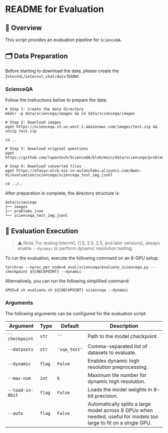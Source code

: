 # README for Evaluation

## 🌟 Overview

This script provides an evaluation pipeline for `ScienceQA`.

## 🗂️ Data Preparation

Before starting to download the data, please create the `InternVL/internvl_chat/data` folder.

### ScienceQA

Follow the instructions below to prepare the data:

```shell
# Step 1: Create the data directory
mkdir -p data/scienceqa/images && cd data/scienceqa/images

# Step 2: Download images
wget https://scienceqa.s3.us-west-1.amazonaws.com/images/test.zip && unzip test.zip

cd ..

# Step 3: Download original questions
wget https://github.com/lupantech/ScienceQA/blob/main/data/scienceqa/problems.json

# Step 4: Download converted files
wget https://ofasys-wlcb.oss-cn-wulanchabu.aliyuncs.com/Qwen-VL/evaluation/scienceqa/scienceqa_test_img.jsonl

cd ../..
```

After preparation is complete, the directory structure is:

```shell
data/scienceqa
├── images
├── problems.json
└── scienceqa_test_img.jsonl
```

## 🏃 Evaluation Execution

> ⚠️ Note: For testing InternVL (1.5, 2.0, 2.5, and later versions), always enable `--dynamic` to perform dynamic resolution testing.

To run the evaluation, execute the following command on an 8-GPU setup:

```shell
torchrun --nproc_per_node=8 eval/scienceqa/evaluate_scienceqa.py --checkpoint ${CHECKPOINT} --dynamic
```

Alternatively, you can run the following simplified command:

```shell
GPUS=8 sh evaluate.sh ${CHECKPOINT} scienceqa --dynamic
```

### Arguments

The following arguments can be configured for the evaluation script:

| Argument         | Type   | Default      | Description                                                                                                       |
| ---------------- | ------ | ------------ | ----------------------------------------------------------------------------------------------------------------- |
| `--checkpoint`   | `str`  | `''`         | Path to the model checkpoint.                                                                                     |
| `--datasets`     | `str`  | `'sqa_test'` | Comma-separated list of datasets to evaluate.                                                                     |
| `--dynamic`      | `flag` | `False`      | Enables dynamic high resolution preprocessing.                                                                    |
| `--max-num`      | `int`  | `6`          | Maximum tile number for dynamic high resolution.                                                                  |
| `--load-in-8bit` | `flag` | `False`      | Loads the model weights in 8-bit precision.                                                                       |
| `--auto`         | `flag` | `False`      | Automatically splits a large model across 8 GPUs when needed, useful for models too large to fit on a single GPU. |
